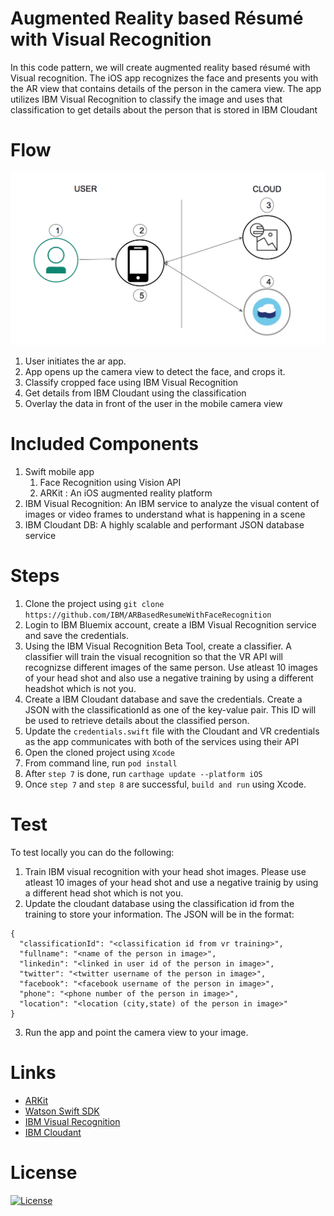 # Augmented Reality based Résumé with Visual Recognition
In this code pattern, we will create augmented reality based résumé with Visual recognition. The iOS app recognizes the face and presents you with the AR view that contains details of the person in the camera view. The app utilizes IBM Visual Recognition to classify the image and uses that classification to get details about the person that is stored in IBM Cloudant


# Flow

![ARResume Architecture](architecture.png)

1. User initiates the ar app.
2. App opens up the camera view to detect the face, and crops it.
3. Classify cropped face using IBM Visual Recognition
4. Get details from IBM Cloudant using the classification
5. Overlay the data in front of the user in the mobile camera view


# Included Components
1. Swift mobile app
    1. Face Recognition using Vision API
    1. ARKit : An iOS augmented reality platform        
2. IBM Visual Recognition: An IBM service to analyze the visual content of images or video frames to understand what is happening in a scene
3. IBM Cloudant DB: A highly scalable and performant JSON database service


# Steps
1. Clone the project using `git clone https://github.com/IBM/ARBasedResumeWithFaceRecognition`
2. Login to IBM Bluemix account, create a IBM Visual Recognition service and save the credentials.
3. Using the IBM Visual Recognition Beta Tool, create a classifier. A classifier will train the visual recognition so that the    VR API will recognizse different images of the same person. Use atleast 10 images of your head shot and also use a negative    training by using a different headshot which is not you.
4. Create a IBM Cloudant database and save the credentials. Create a JSON with the classificationId as one of the key-value      pair. This ID will be used to retrieve details about the classified person.
5. Update the `credentials.swift` file with the Cloudant and VR credentials as the app communicates with both of the services    using their API
6. Open the cloned project using `Xcode`
7. From command line, run `pod install`
8. After `step 7` is done, run `carthage update --platform iOS`
9. Once `step 7` and `step 8` are successful, `build and run` using Xcode.

# Test
To test locally you can do the following: 
1. Train IBM visual recognition with your head shot images. Please use atleast 10 images of your head shot and use a negative trainig by using a different head shot which is not you.
2. Update the cloudant database using the classification id from the training to store your information. The JSON will be in the format:

```
{  
  "classificationId": "<classification id from vr training>",
  "fullname": "<name of the person in image>",
  "linkedin": "<linked in user id of the person in image>",
  "twitter": "<twitter username of the person in image>",
  "facebook": "<facebook username of the person in image>",
  "phone": "<phone number of the person in image>",
  "location": "<location (city,state) of the person in image>"
}
```
3. Run the app and point the camera view to your image.

# Links
* [ARKit](https://developer.apple.com/arkit)
* [Watson Swift SDK](https://github.com/watson-developer-cloud/swift-sdk)
* [IBM Visual Recognition](https://www.ibm.com/watson/services/visual-recognition-4)
* [IBM Cloudant](https://www.ibm.com/cloud/cloudant) 

# License
[![License](https://img.shields.io/badge/License-Apache%202.0-blue.svg)](https://opensource.org/licenses/Apache-2.0)



